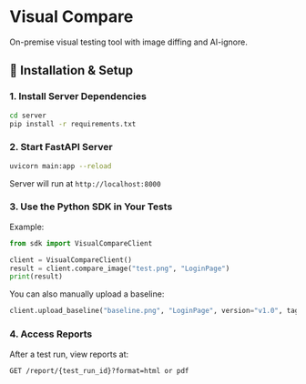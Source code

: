 # Visual Compare

On-premise visual testing tool with image diffing and AI-ignore.

## 🔧 Installation & Setup

### 1. Install Server Dependencies
```bash
cd server
pip install -r requirements.txt
```

### 2. Start FastAPI Server
```bash
uvicorn main:app --reload
```
Server will run at `http://localhost:8000`

### 3. Use the Python SDK in Your Tests
Example:
```python
from sdk import VisualCompareClient

client = VisualCompareClient()
result = client.compare_image("test.png", "LoginPage")
print(result)
```

You can also manually upload a baseline:
```python
client.upload_baseline("baseline.png", "LoginPage", version="v1.0", tag="Desktop")
```

### 4. Access Reports
After a test run, view reports at:
```
GET /report/{test_run_id}?format=html or pdf
```
